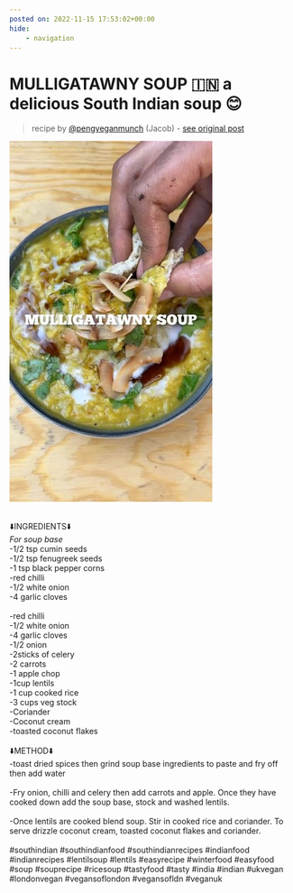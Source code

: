 ```yaml
---
posted on: 2022-11-15 17:53:02+00:00
hide:
    - navigation
---
```


# MULLIGATAWNY SOUP 🇮🇳 a delicious South Indian soup 😊  

> recipe by [@pengveganmunch](https://www.instagram.com/pengveganmunch/) 
(Jacob) - [see original post](https://instagram.com/p/Ck_YoK7qwSb)

![](../img/pengveganmunch_15-11-2022_1711.png)

\
⬇️INGREDIENTS⬇️\
*For soup base*\
-1/2 tsp cumin seeds \
-1/2 tsp fenugreek seeds\
-1 tsp black pepper corns \
-red chilli\
-1/2 white onion\
-4 garlic cloves \
\
-red chilli\
-1/2 white onion\
-4 garlic cloves \
-1/2 onion \
-2sticks of celery \
-2 carrots \
-1 apple chop \
-1cup lentils \
-1 cup cooked rice\
-3 cups veg stock\
-Coriander\
-Coconut cream\
-toasted coconut flakes\
\
⬇️METHOD⬇️\
-toast dried spices then grind soup base ingredients to paste and fry off then add water \
\
-Fry onion, chilli and celery then add carrots and apple. Once they have cooked down add the soup base, stock and washed lentils. \
\
-Once lentils are cooked blend soup. Stir in cooked rice and coriander. To serve drizzle coconut cream, toasted coconut flakes and coriander.\
\
\#southindian \#southindianfood \#southindianrecipes \#indianfood \#indianrecipes \#lentilsoup \#lentils \#easyrecipe \#winterfood \#easyfood \#soup \#souprecipe \#ricesoup \#tastyfood \#tasty \#india \#indian \#ukvegan \#londonvegan \#vegansoflondon \#vegansofldn \#veganuk 
